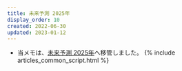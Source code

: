 ```yaml
---
title: 未来予測 2025年
display_order: 10
created: 2022-06-30
updated: 2023-01-12
---
```

- 当メモは、[未来予測 2025年](https://thinktwice.tech/science/future_prediction/year2025/)へ移管しました。
{% include articles_common_script.html %}
